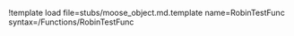 !template load file=stubs/moose_object.md.template name=RobinTestFunc syntax=/Functions/RobinTestFunc